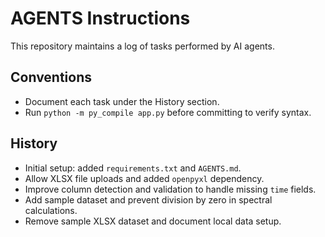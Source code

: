 # AGENTS Instructions

This repository maintains a log of tasks performed by AI agents.

## Conventions
- Document each task under the History section.
- Run `python -m py_compile app.py` before committing to verify syntax.

## History
- Initial setup: added `requirements.txt` and `AGENTS.md`.
- Allow XLSX file uploads and added `openpyxl` dependency.
- Improve column detection and validation to handle missing `time` fields.
- Add sample dataset and prevent division by zero in spectral calculations.
- Remove sample XLSX dataset and document local data setup.
